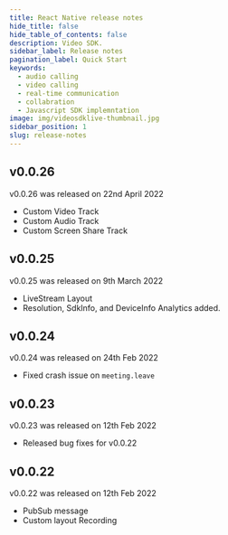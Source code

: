 ```yaml
---
title: React Native release notes
hide_title: false
hide_table_of_contents: false
description: Video SDK.
sidebar_label: Release notes
pagination_label: Quick Start
keywords:
  - audio calling
  - video calling
  - real-time communication
  - collabration
  - Javascript SDK implemntation
image: img/videosdklive-thumbnail.jpg
sidebar_position: 1
slug: release-notes
---
```


## v0.0.26

v0.0.26 was released on 22nd April 2022

- Custom Video Track
- Custom Audio Track
- Custom Screen Share Track

## v0.0.25

v0.0.25 was released on 9th March 2022

- LiveStream Layout
- Resolution, SdkInfo, and DeviceInfo Analytics added.

## v0.0.24

v0.0.24 was released on 24th Feb 2022

- Fixed crash issue on `meeting.leave`

## v0.0.23

v0.0.23 was released on 12th Feb 2022

- Released bug fixes for v0.0.22

## v0.0.22

v0.0.22 was released on 12th Feb 2022

- PubSub message
- Custom layout Recording
